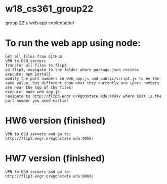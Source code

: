 # w18_cs361_group22
group 22's web app implentation

# To run the web app using node:
	Get all files from GitHub
	VPN to OSU servers
	Transfer all files to flip3
	on flip3, navigate to the folder where package.json resides
	execute: npm install
	modify the port numbers in web_app.js and public/script.js to be the same value, but different than what they currently are (port numbers are near the top of the files)
	execute: node web_app.js
	navigate to http://flip3.engr.oregonstate.edu:XXXX/ where XXXX is the port number you used earlier

# HW6 version (finished)
	VPN to OSU servers and go to:
	http://flip3.engr.oregonstate.edu:9058/ 
	
# HW7 version (finished)
	VPN to OSU servers and go to:
	http://flip3.engr.oregonstate.edu:9060/ 
